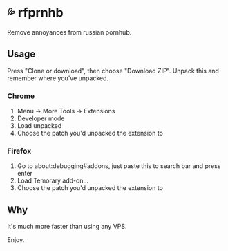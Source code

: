 # 💦 rfprnhb

Remove annoyances from russian pornhub.

## Usage

Press "Clone or download", then choose "Download ZIP". Unpack this and remember where you've unpacked.

### Chrome

1. Menu -> More Tools -> Extensions
2. Developer mode
3. Load unpacked
4. Choose the patch you'd unpacked the extension to

### Firefox 
1. Go to about:debugging#addons, just paste this to search bar and press enter
2. Load Temorary add-on...
3. Choose the patch you'd unpacked the extension to

## Why
It's much more faster than using any VPS.

Enjoy.
